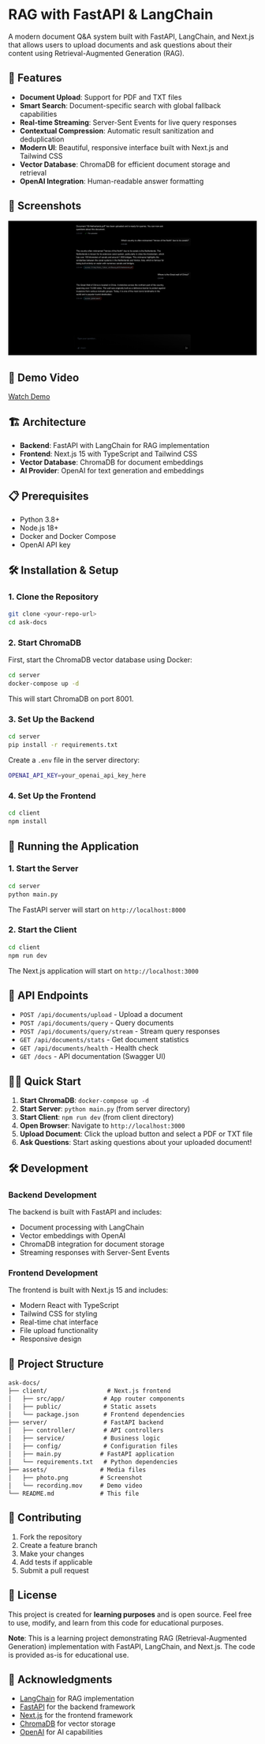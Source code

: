 # RAG with FastAPI & LangChain

A modern document Q&A system built with FastAPI, LangChain, and Next.js that allows users to upload documents and ask questions about their content using Retrieval-Augmented Generation (RAG).

## 🚀 Features

- **Document Upload**: Support for PDF and TXT files
- **Smart Search**: Document-specific search with global fallback capabilities
- **Real-time Streaming**: Server-Sent Events for live query responses
- **Contextual Compression**: Automatic result sanitization and deduplication
- **Modern UI**: Beautiful, responsive interface built with Next.js and Tailwind CSS
- **Vector Database**: ChromaDB for efficient document storage and retrieval
- **OpenAI Integration**: Human-readable answer formatting

## 📸 Screenshots

![Application Screenshot](assets/photo.png)

## 🎥 Demo Video

[Watch Demo](assets/recording.mov)

## 🏗️ Architecture

- **Backend**: FastAPI with LangChain for RAG implementation
- **Frontend**: Next.js 15 with TypeScript and Tailwind CSS
- **Vector Database**: ChromaDB for document embeddings
- **AI Provider**: OpenAI for text generation and embeddings

## 📋 Prerequisites

- Python 3.8+
- Node.js 18+
- Docker and Docker Compose
- OpenAI API key

## 🛠️ Installation & Setup

### 1. Clone the Repository

```bash
git clone <your-repo-url>
cd ask-docs
```

### 2. Start ChromaDB

First, start the ChromaDB vector database using Docker:

```bash
cd server
docker-compose up -d
```

This will start ChromaDB on port 8001.

### 3. Set Up the Backend

```bash
cd server
pip install -r requirements.txt
```

Create a `.env` file in the server directory:

```bash
OPENAI_API_KEY=your_openai_api_key_here
```

### 4. Set Up the Frontend

```bash
cd client
npm install
```

## 🚀 Running the Application

### 1. Start the Server

```bash
cd server
python main.py
```

The FastAPI server will start on `http://localhost:8000`

### 2. Start the Client

```bash
cd client
npm run dev
```

The Next.js application will start on `http://localhost:3000`

## 🔧 API Endpoints

- `POST /api/documents/upload` - Upload a document
- `POST /api/documents/query` - Query documents
- `POST /api/documents/query/stream` - Stream query responses
- `GET /api/documents/stats` - Get document statistics
- `GET /api/documents/health` - Health check
- `GET /docs` - API documentation (Swagger UI)

## 🏃‍♂️ Quick Start

1. **Start ChromaDB**: `docker-compose up -d`
2. **Start Server**: `python main.py` (from server directory)
3. **Start Client**: `npm run dev` (from client directory)
4. **Open Browser**: Navigate to `http://localhost:3000`
5. **Upload Document**: Click the upload button and select a PDF or TXT file
6. **Ask Questions**: Start asking questions about your uploaded document!

## 🛠️ Development

### Backend Development

The backend is built with FastAPI and includes:
- Document processing with LangChain
- Vector embeddings with OpenAI
- ChromaDB integration for document storage
- Streaming responses with Server-Sent Events

### Frontend Development

The frontend is built with Next.js 15 and includes:
- Modern React with TypeScript
- Tailwind CSS for styling
- Real-time chat interface
- File upload functionality
- Responsive design

## 📁 Project Structure

```
ask-docs/
├── client/                 # Next.js frontend
│   ├── src/app/           # App router components
│   ├── public/            # Static assets
│   └── package.json       # Frontend dependencies
├── server/                # FastAPI backend
│   ├── controller/        # API controllers
│   ├── service/           # Business logic
│   ├── config/            # Configuration files
│   ├── main.py           # FastAPI application
│   └── requirements.txt   # Python dependencies
├── assets/               # Media files
│   ├── photo.png         # Screenshot
│   └── recording.mov     # Demo video
└── README.md             # This file
```

## 🤝 Contributing

1. Fork the repository
2. Create a feature branch
3. Make your changes
4. Add tests if applicable
5. Submit a pull request

## 📄 License

This project is created for **learning purposes** and is open source. Feel free to use, modify, and learn from this code for educational purposes.

**Note**: This is a learning project demonstrating RAG (Retrieval-Augmented Generation) implementation with FastAPI, LangChain, and Next.js. The code is provided as-is for educational use.

## 🙏 Acknowledgments

- [LangChain](https://langchain.com/) for RAG implementation
- [FastAPI](https://fastapi.tiangolo.com/) for the backend framework
- [Next.js](https://nextjs.org/) for the frontend framework
- [ChromaDB](https://www.trychroma.com/) for vector storage
- [OpenAI](https://openai.com/) for AI capabilities
